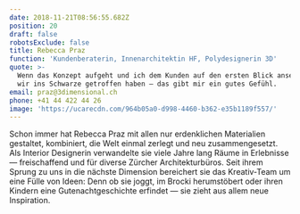 ```yaml
---
date: 2018-11-21T08:56:55.682Z
position: 20
draft: false
robotsExclude: false
title: Rebecca Praz
function: 'Kundenberaterin, Innenarchitektin HF, Polydesignerin 3D'
quote: >-
  Wenn das Konzept aufgeht und ich dem Kunden auf den ersten Blick ansehe, dass
  wir ins Schwarze getroffen haben — das gibt mir ein gutes Gefühl.
email: praz@3dimensional.ch
phone: +41 44 422 44 26
image: 'https://ucarecdn.com/964b05a0-d998-4460-b362-e35b1189f557/'
---
```

Schon immer hat Rebecca Praz mit allen nur erdenklichen Materialien gestaltet, kombiniert, die Welt einmal zerlegt und neu zusammengesetzt. Als Interior Designerin verwandelte sie viele Jahre lang Räume in Erlebnisse — freischaffend und für diverse Zürcher Architekturbüros. Seit ihrem Sprung zu uns in die nächste Dimension bereichert sie das Kreativ-Team um eine Fülle von Ideen: Denn ob sie joggt, im Brocki herumstöbert oder ihren Kindern eine Gutenachtgeschichte erfindet — sie zieht aus allem neue Inspiration.
